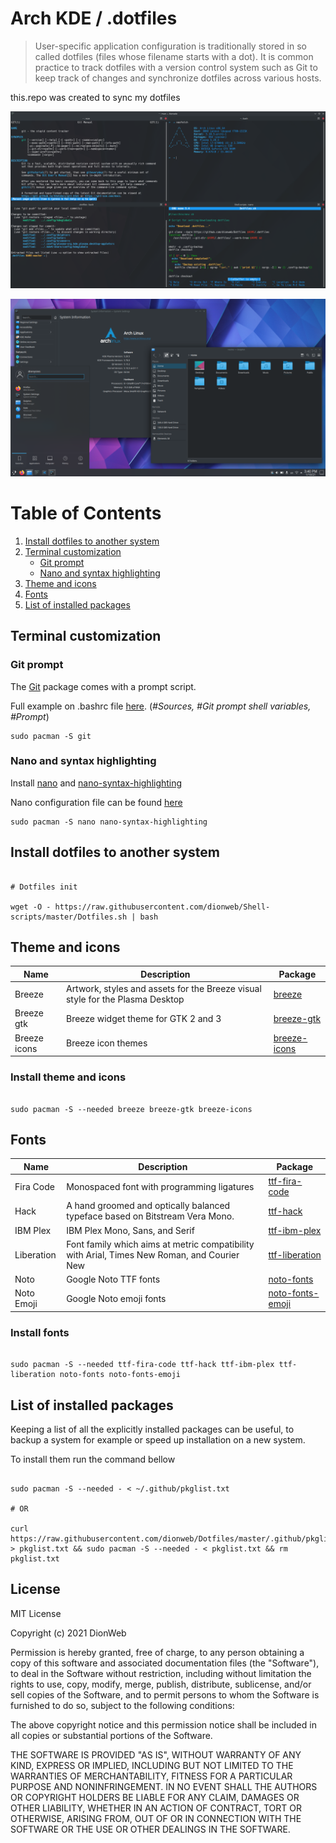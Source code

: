 # Arch KDE / .dotfiles

> User-specific application configuration is traditionally stored in so called dotfiles (files whose filename starts with a dot). It is common practice to track dotfiles with a version control system such as Git to keep track of changes and synchronize dotfiles across various hosts.

this.repo was created to sync my dotfiles

![Screenshot](https://raw.githubusercontent.com/dionweb/Dotfiles/master/.github/Dot1.png)

![Screenshot](https://raw.githubusercontent.com/dionweb/Dotfiles/master/.github/Dot2.png)

# Table of Contents

1. [Install dotfiles to another system](#install-dotfiles-to-another-system)
2. [Terminal customization](#terminal-customization)
   -  [Git prompt](#git-prompt)
   -  [Nano and syntax highlighting](#nano-and-syntax-highlighting)
3. [Theme and icons](#theme-and-icons)
4. [Fonts](#fonts)
5. [List of installed packages](#list-of-installed-packages)

## Terminal customization

### Git prompt

The [Git](https://archlinux.org/packages/extra/x86_64/git/) package comes with a prompt script.

Full example on .bashrc file [here](https://github.com/dionweb/Dotfiles/blob/master/.bashrc). (_#Sources, #Git prompt shell variables, #Prompt_)

```
sudo pacman -S git
```

### Nano and syntax highlighting

Install [nano](https://archlinux.org/packages/core/x86_64/nano/) and [nano-syntax-highlighting](https://archlinux.org/packages/community/any/nano-syntax-highlighting/)

Nano configuration file can be found [here](https://github.com/dionweb/Dotfiles/blob/master/.config/nano/nanorc)

```
sudo pacman -S nano nano-syntax-highlighting
```

## Install dotfiles to another system

```

# Dotfiles init

wget -O - https://raw.githubusercontent.com/dionweb/Shell-scripts/master/Dotfiles.sh | bash

```

## Theme and icons

| Name         | Description                                                                   | Package                                                                |
| ------------ | ----------------------------------------------------------------------------- | ---------------------------------------------------------------------- |
| Breeze       | Artwork, styles and assets for the Breeze visual style for the Plasma Desktop | [breeze](https://archlinux.org/packages/extra/x86_64/breeze/)          |
| Breeze gtk   | Breeze widget theme for GTK 2 and 3                                           | [breeze-gtk](https://archlinux.org/packages/extra/any/breeze-gtk/)     |
| Breeze icons | Breeze icon themes                                                            | [breeze-icons](https://archlinux.org/packages/extra/any/breeze-icons/) |

### Install theme and icons

```

sudo pacman -S --needed breeze breeze-gtk breeze-icons

```

## Fonts

| Name       | Description                                                                                 | Package                                                                        |
| ---------- | ------------------------------------------------------------------------------------------- | ------------------------------------------------------------------------------ |
| Fira Code  | Monospaced font with programming ligatures                                                  | [ttf-fira-code](https://archlinux.org/packages/community/any/ttf-fira-code/)   |
| Hack       | A hand groomed and optically balanced typeface based on Bitstream Vera Mono.                | [ttf-hack](https://archlinux.org/packages/extra/any/ttf-hack/)                 |
| IBM Plex   | IBM Plex Mono, Sans, and Serif                                                              | [ttf-ibm-plex](https://archlinux.org/packages/community/any/ttf-ibm-plex/)     |
| Liberation | Font family which aims at metric compatibility with Arial, Times New Roman, and Courier New | [ttf-liberation](https://archlinux.org/packages/community/any/ttf-liberation/) |
| Noto       | Google Noto TTF fonts                                                                       | [noto-fonts](https://archlinux.org/packages/extra/any/noto-fonts/)             |
| Noto Emoji | Google Noto emoji fonts                                                                     | [noto-fonts-emoji](https://archlinux.org/packages/extra/any/noto-fonts-emoji/) |

### Install fonts

```

sudo pacman -S --needed ttf-fira-code ttf-hack ttf-ibm-plex ttf-liberation noto-fonts noto-fonts-emoji

```

## List of installed packages

Keeping a list of all the explicitly installed packages can be useful, to backup a system for example or speed up installation on a new system.

To install them run the command bellow

```

sudo pacman -S --needed - < ~/.github/pkglist.txt

# OR

curl https://raw.githubusercontent.com/dionweb/Dotfiles/master/.github/pkglist.txt > pkglist.txt && sudo pacman -S --needed - < pkglist.txt && rm pkglist.txt

```

## License

MIT License

Copyright (c) 2021 DionWeb

Permission is hereby granted, free of charge, to any person obtaining a copy
of this software and associated documentation files (the "Software"), to deal
in the Software without restriction, including without limitation the rights
to use, copy, modify, merge, publish, distribute, sublicense, and/or sell
copies of the Software, and to permit persons to whom the Software is
furnished to do so, subject to the following conditions:

The above copyright notice and this permission notice shall be included in all
copies or substantial portions of the Software.

THE SOFTWARE IS PROVIDED "AS IS", WITHOUT WARRANTY OF ANY KIND, EXPRESS OR
IMPLIED, INCLUDING BUT NOT LIMITED TO THE WARRANTIES OF MERCHANTABILITY,
FITNESS FOR A PARTICULAR PURPOSE AND NONINFRINGEMENT. IN NO EVENT SHALL THE
AUTHORS OR COPYRIGHT HOLDERS BE LIABLE FOR ANY CLAIM, DAMAGES OR OTHER
LIABILITY, WHETHER IN AN ACTION OF CONTRACT, TORT OR OTHERWISE, ARISING FROM,
OUT OF OR IN CONNECTION WITH THE SOFTWARE OR THE USE OR OTHER DEALINGS IN THE
SOFTWARE.

```

```
